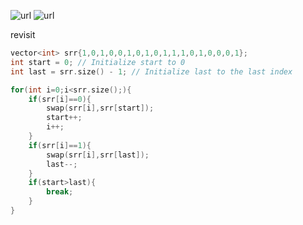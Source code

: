 ![url](https://github.com/UjjwalSharma01/Cpp-and-DSA/blob/main/Array/Images/Screenshot%20(1841).png)
![url](https://github.com/UjjwalSharma01/Cpp-and-DSA/blob/main/Array/Images/Screenshot%20(1847).png)


revisit
```cpp
vector<int> srr{1,0,1,0,0,1,0,1,0,1,1,1,0,1,0,0,0,1};
int start = 0; // Initialize start to 0
int last = srr.size() - 1; // Initialize last to the last index

for(int i=0;i<srr.size();){
    if(srr[i]==0){
        swap(srr[i],srr[start]);
        start++;
        i++;
    }
    if(srr[i]==1){
        swap(srr[i],srr[last]);
        last--;
    }
    if(start>last){
        break;
    }
}
```
